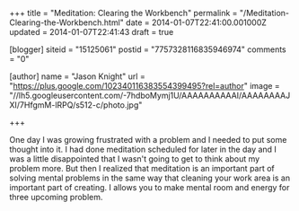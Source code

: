 +++
title = "Meditation: Clearing the Workbench"
permalink = "/Meditation-Clearing-the-Workbench.html"
date = 2014-01-07T22:41:00.001000Z
updated = 2014-01-07T22:41:43
draft = true

[blogger]
siteid = "15125061"
postid = "7757328116835946974"
comments = "0"

[author]
name = "Jason Knight"
url = "https://plus.google.com/102340116383554399495?rel=author"
image = "//lh5.googleusercontent.com/-7hdboMymj1U/AAAAAAAAAAI/AAAAAAAAJXI/7HfgmM-lRPQ/s512-c/photo.jpg"

+++

<div class="css-full-post-content js-full-post-content">
<p dir="ltr">One day I was growing frustrated with a problem and I needed to put some thought into it. I had done meditation scheduled for later in the day and I was a little disappointed that I wasn't going to get to think about my problem more. But then I realized that meditation is an important part of solving mental problems in the same way that cleaning your work area is an important part of creating. I allows you to make mental room and energy for three upcoming problem.</p>
</div>